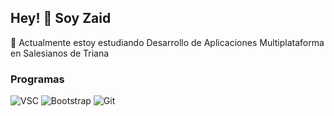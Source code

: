 ## Hey! 👋 Soy Zaid  

🌱 Actualmente estoy estudiando Desarrollo de Aplicaciones Multiplataforma en Salesianos de Triana


### Programas
![VSC](https://github.com/ZaidP6/ZaidP6/assets/117078911/2d60fa76-070e-4339-bd0e-b3b76814949b) ![Bootstrap](https://github.com/ZaidP6/ZaidP6/assets/117078911/e1c9b924-d118-45d9-a7fb-8fdc86b9b87f) ![Git](https://github.com/ZaidP6/ZaidP6/assets/117078911/0f692695-171f-4cfe-a2e0-60b87180fa28)




<!--
**ZaidP6/ZaidP6** is a ✨ _special_ ✨ repository because its `README.md` (this file) appears on your GitHub profile.

Here are some ideas to get you started:

- 🔭 I’m currently working on ...

- 👯 I’m looking to collaborate on ...
- 🤔 I’m looking for help with ...
- 💬 Ask me about ...
- 📫 How to reach me: ...
- 😄 Pronouns: ...
- ⚡ Fun fact: ...
-->

